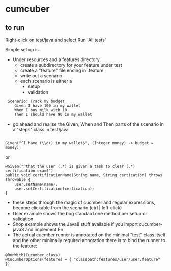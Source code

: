 # cumcuber

## to run

Right-click on test/java and select Run 'All tests'

Simple set up is

* Under resources and a features directory, 
  * create a subdirectory for your feature under test
  * create a "feature" file ending in .feature
  * write out a scenario
  * each scenario is either a 
    * setup
    * validation
    
```
 Scenario: Track my budget
    Given I have 100 in my wallet
    When I buy milk with 10
    Then I should have 90 in my wallet
```
    
  * go ahead and realise the Given, When and Then parts of the scenario in a "steps" class in test/java
  
```
 
Given("^I have (\\d+) in my wallet$", (Integer money) -> budget = money);

```
 or
 
``` 
@Given("^that the user (.*) is given a task to clear (.*) certification exam$")
public void certificationName(String name, String certication) throws Throwable {
	user.setName(name);
	user.setCertification(certication);
}
```

  * these steps through the magic of cucmber and regular expressions, become clickable from the scenario (ctrl | left-click)
  * User example shows the bog standard one method per setup or validation
  * Shop example shows the Java8 stuff available if you import cucumber-java8 and implement En
* The actual cucmber runner is annotated on the minimal "test" class itself and the other minimally required annotation 
there is to bind the runner to the feature:
```
@RunWith(Cucumber.class)
@CucumberOptions(features = { "classpath:features/user/user.feature" })

```
